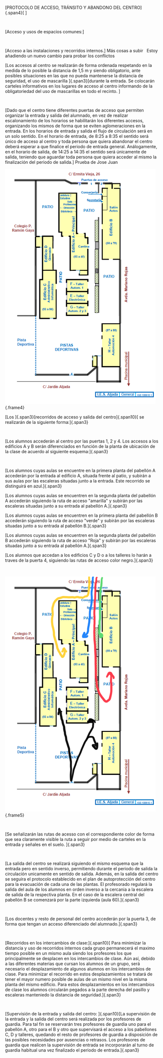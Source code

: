 [PROTOCOLO DE ACCESO, TRÁNSITO Y ABANDONO DEL CENTRO]{.span4}[ ]

 

[Acceso y usos de espacios comunes:]

 

[Acceso a las instalaciones y recorridos internos.]
Más cosas a subir
 
Estoy añadiendo un nuevo cambio para probar los conflictos

[Los accesos al centro se realizarán de forma ordenada respetando en la
medida de lo posible la distancia de 1,5 m y siendo obligatorio, ante
posibles situaciones en las que no pueda mantenerse la distancia de
seguridad, el uso de mascarilla ]{.span3}[durante la entrada. Se
colocarán carteles informativos en los lugares de acceso al centro
informando de la obligatoriedad del uso de mascarillas en todo el
recinto. ]

 

[Dado que el centro tiene diferentes puertas de acceso que permiten
organizar la entrada y salida del alumnado, en vez de realizar
escalonamiento de los horarios se habilitarán los diferentes accesos,
organizando los mismos de forma que se eviten aglomeraciones en la
entrada. En los horarios de entrada y salida el flujo de circulación
será en un solo sentido. En el horario de entrada, de 8:25 a 8:35 el
sentido será único de acceso al centro y toda persona que quiera
abandonar el centro deberá esperar a que finalice el periodo de entrada
general. Análogamente, en el horario de salida, de 14:25 a 14:35 el
sentido será únicamente de salida, teniendo que aguardar toda persona
que quiera acceder al mismo la finalización del periodo de
salida.]
Prueba de Jose Juan

![OEBPS/images/image0005.png](../images/image0005.png){.frame4} 

[Los ]{.span3}[recorridos de acceso y salida del centro]{.span10}[ se
realizarán de la siguiente forma:]{.span3}

 

[Los alumnos accederán al centro por las puertas 1, 2 y 4. Los accesos a
los edificios A y B serán diferenciados en función de la planta de
ubicación de la clase de acuerdo al siguiente esquema:]{.span3}

 

[Los alumnos cuyas aulas se encuentre en la primera planta del pabellón
A accederán por la entrada al edificio A, situada frente al patio, y
subirán a sus aulas por las escaleras situadas junto a la entrada. Este
recorrido se distinguirá en azul.]{.span3}

[Los alumnos cuyas aulas se encuentren en la segunda planta del pabellón
A accederán siguiendo la ruta de acceso "amarilla" y subirán por las
escaleras situadas junto a su entrada al pabellón A.]{.span3}

[Los alumnos cuyas aulas se encuentren en la primera planta del pabellón
B accederán siguiendo la ruta de acceso "verde" y subirán por las
escaleras situadas junto a su entrada al pabellón B.]{.span3}

[Los alumnos cuyas aulas se encuentren en la segunda planta del pabellón
B accederán siguiendo la ruta de acceso "Roja" y subirán por las
escaleras situadas junto a su entrada al pabellón A.]{.span3}

[Los alumnos que accedan a los edificios C y D o a los talleres lo harán
a traves de la puerta 4, siguiendo las rutas de acceso color
negro.]{.span3}

 

![OEBPS/images/image0006.png](../images/image0006.png){.frame5} 

 

[Se señalizarán las rutas de acesso con el correspondiente color de
forma que sea claramente visible la ruta a seguir por medio de carteles
en la entrada y señales en el suelo. ]{.span3}

 

[La salida del centro se realizará siguiendo el mismo esquema que la
entrada pero en sentido inverso, permitiendo durante el periodo de
salida la circulación unicamente en sentido de salida. Además, en la
salida del centro se seguira el protocolo establecido en el plan de
autoprotección del centro para la evacuación de cada una de las plantas.
El profesorado regulará la salida del aula de los alumnos en orden
inverso a la cercania a la escalera de salida de la respectiva planta.
En el caso de la escalera central del pabellón B se comenzará por la
parte izquierda (aula 60).]{.span3}

 

[Los docentes y resto de personal del centro accederán por la puerta 3,
de forma que tengan un acceso diferenciado del alumnado.]{.span3}

 

[Recorridos en los intercambios de clase:]{.span10}[ Para minimizar la
distancia y uso de recorridos internos cada grupo permanecerá el maximo
tiempo posible en un mismo aula siendo los profesores los que
principalmente se desplacen en los intercambios de clase. Aún así,
debido a las diferentes materias que cursan los alumnos de un grupo,
será necesario el desplazamiento de algunos alumnos en los intercambios
de clase. Para minimizar el recorrido en estos desplazamientos se
tratará de tener el mayor numero posible de aulas de un mismo nivel en
la misma planta del mismo edificio. Para estos desplazamientos en los
intercambios de clase los alumnos circularán pegados a la parte derecha
del pasillo y escaleras manteniedo la distancia de seguridad.]{.span3}

 

[Supervisión de la entrada y salida del centro: ]{.span10}[La
supervisión de la entrada y la salida del centro será realizada por los
profesores de guardia. Para tal fin se reservarán tres profesores de
guardia uno para el pabellón A, otro para el B y otro que supervisará el
acceso a los pabellones C, D y talleres, quedando el resto de profesores
de guardia a disposición de las posibles necesidades por ausencias o
retrasos. Los profesores de guardia que realicen la supervisión de
entrada se incorporarán al turno de guardia habitual una vez finalizado
el periodo de entrada.]{.span3}

 
